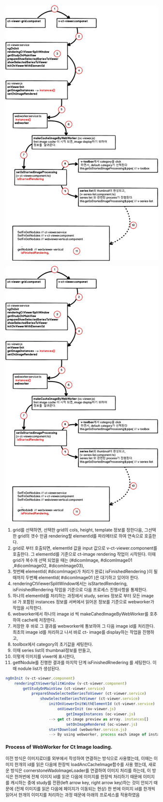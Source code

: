 
![Overall process](src/assets/md/images/overall-process.png)

![Overall process](src\assets\md\images\overall-process.png)


1. grid를 선택하면, 선택한 grid의 cols, height, template 정보를 정한다음,
   그선택한 grid의 갯수 만큼 rendering할 elementId를 파라메터로 하여 연속으로  호출한다.
2. grid로 부터 호출되면, elementId 값을 input 값으로 v-ct-viewer.component를 호출한다. 그 elementId를 기준으로 ct-image rendering 작업이 시작된다.
   이때 grid가 복수개 선택 되었을 때는  (#dicomImage, #dicomImage01 ,#dicomImage02, #dicomImage03),
3. 첫번째 elementId( #dicomImage)가 처리가 완료( isFinishedRendering )이 될때까지 두번째 elementId( #dicomImage01 )은 대기하고 있어야 한다.
4. renderingCtViewerSplitWindow에서는 isStartedRendering, isFinishedRendering 작업을 기준으로 다음 프로세스
   진행사항을 통제한다.
5. 하나의 elementId를 처리하는 과정에서 study, series 정보로 부터 모든 image id 가 포함된 instances 정보를  서버에서  읽어온 정보를 기준으로
   webworker가 작업을 시작한다.
6. webworker에서 하나의 image id 씩 makeCahedImageByWebWorker를 호추하여 cache에 저장한다.
7. 저장한 후 바로  그 결과를 webworker에 통보하여 그 다음 image id를 처리한다.
   최초의 image id를 처리하고 나서 바로 ct- image를 display하는 작업을 진행하고,
8. toolbox에서 category의 초기값을 세팅한다.
9. 이때 series list의 thumbnail정보를 만들고,
10. 이렇게 이미지를  viwer에 표시한다,
11. getfNodule를 진행한 결과를 마지막 단계 isFinishedRnedering 를 세팅한다.
    이때 nodule list가 생성된다.


```ts
ngOnInit (v-ct-viewer.component)         
    renderingCtViewerSplitWindow (v-ct-viewer.component)         
        getStudyOnMainView (ct-viewer.service)       
            prepareShowSelectedSeriesToViewer (ct-viewer.service)
                showSelectedSeriesToViewer (ct-viewer.service)
                    initOnViewerInitWithElementId (ct-viewer.service)
                        onViewerInit (ov-viewer.js)
                            getImageInstances (oc-viewer.js)
                    --> get ct-image preview as array. instances[]
                            setOnImageRendered (oc-viewer.js)
                    startDownload (webworker.service.js)
                    --> By using webworker, process each image of instances[] one by one; 
```

### Process of WebWorker for Ct Image loading.
이전 방식은 이미지로더를 외부에서 작성하여 연결하는 방식으로 사용했는데,
이때는 이미지 한개의 id를 읽은 다음에 한장씩 loadAncCacheImage함수를 사용 했는데,
새로운 방식은 cornerstoneWadoImageLoader를 연결하여 이미지 처리를 하는데,
이 방식은 한꺼번에 전체 이미지 id를 읽은 다음에 이미지를 한장씩 처리하기 때문에 이미지를
캐시하는 중에 study를 전환(left arrow key, right arrow key)하는 것이 안되기 때문에
(전체 이미지를 읽은 다음에 페이지가 이동되는 현상)
한 번에 이미지 id를 한개씩 읽어서 한개의 이미지를 처리하는
과정 때문에 아래의 프로세스를 적용하였음

